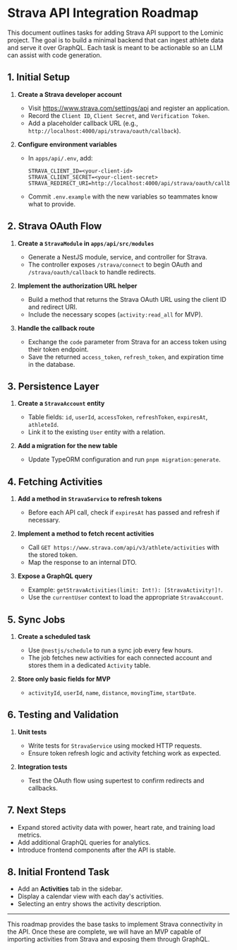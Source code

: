 # Strava API Integration Roadmap

This document outlines tasks for adding Strava API support to the Lominic project. The goal is to build a minimal backend that can ingest athlete data and serve it over GraphQL. Each task is meant to be actionable so an LLM can assist with code generation.

## 1. Initial Setup

1. **Create a Strava developer account**
   - Visit <https://www.strava.com/settings/api> and register an application.
   - Record the `Client ID`, `Client Secret`, and `Verification Token`.
   - Add a placeholder callback URL (e.g., `http://localhost:4000/api/strava/oauth/callback`).

2. **Configure environment variables**
   - In `apps/api/.env`, add:
     ```env
     STRAVA_CLIENT_ID=<your-client-id>
     STRAVA_CLIENT_SECRET=<your-client-secret>
     STRAVA_REDIRECT_URI=http://localhost:4000/api/strava/oauth/callback
     ```
   - Commit `.env.example` with the new variables so teammates know what to provide.

## 2. Strava OAuth Flow

1. **Create a `StravaModule` in `apps/api/src/modules`**
   - Generate a NestJS module, service, and controller for Strava.
   - The controller exposes `/strava/connect` to begin OAuth and `/strava/oauth/callback` to handle redirects.

2. **Implement the authorization URL helper**
   - Build a method that returns the Strava OAuth URL using the client ID and redirect URI.
   - Include the necessary scopes (`activity:read_all` for MVP).

3. **Handle the callback route**
   - Exchange the `code` parameter from Strava for an access token using their token endpoint.
   - Save the returned `access_token`, `refresh_token`, and expiration time in the database.

## 3. Persistence Layer

1. **Create a `StravaAccount` entity**
   - Table fields: `id`, `userId`, `accessToken`, `refreshToken`, `expiresAt`, `athleteId`.
   - Link it to the existing `User` entity with a relation.

2. **Add a migration for the new table**
   - Update TypeORM configuration and run `pnpm migration:generate`.

## 4. Fetching Activities

1. **Add a method in `StravaService` to refresh tokens**
   - Before each API call, check if `expiresAt` has passed and refresh if necessary.

2. **Implement a method to fetch recent activities**
   - Call `GET https://www.strava.com/api/v3/athlete/activities` with the stored token.
   - Map the response to an internal DTO.

3. **Expose a GraphQL query**
   - Example: `getStravaActivities(limit: Int!): [StravaActivity!]!`.
   - Use the `currentUser` context to load the appropriate `StravaAccount`.

## 5. Sync Jobs

1. **Create a scheduled task**
   - Use `@nestjs/schedule` to run a sync job every few hours.
   - The job fetches new activities for each connected account and stores them in a dedicated `Activity` table.

2. **Store only basic fields for MVP**
   - `activityId`, `userId`, `name`, `distance`, `movingTime`, `startDate`.

## 6. Testing and Validation

1. **Unit tests**
   - Write tests for `StravaService` using mocked HTTP requests.
   - Ensure token refresh logic and activity fetching work as expected.

2. **Integration tests**
   - Test the OAuth flow using supertest to confirm redirects and callbacks.

## 7. Next Steps

- Expand stored activity data with power, heart rate, and training load metrics.
- Add additional GraphQL queries for analytics.
- Introduce frontend components after the API is stable.

## 8. Initial Frontend Task

- Add an **Activities** tab in the sidebar.
- Display a calendar view with each day's activities.
- Selecting an entry shows the activity description.

---
This roadmap provides the base tasks to implement Strava connectivity in the API. Once these are complete, we will have an MVP capable of importing activities from Strava and exposing them through GraphQL.

